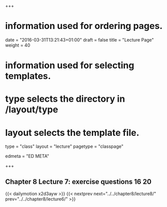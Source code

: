+++
# information used for ordering pages.
date = "2016-03-31T13:21:43+01:00"
draft = false
title = "Lecture Page"
weight = 40

# information used for selecting templates.
# type selects the directory in /layout/type
# layout selects the template file.

type   = "class"
layout = "lecture"
pagetype = "classpage"





edmeta = "ED META"

+++
## Chapter 8 Lecture 7: exercise questions 16 20
{{< dailymotion x2d3ayw >}}
{{< nextprev next="../../chapter8/lecture8/"     prev="../../chapter8/lecture6/"  >}}

